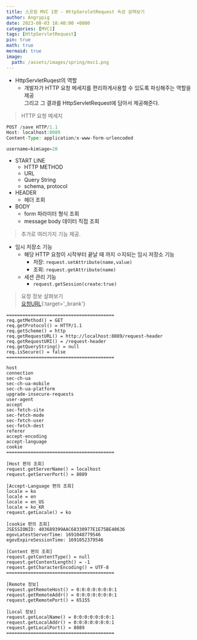 ```yaml
---
title: 스프링 MVC 1편 - HttpServletRequest 속성 살펴보기
author: Angrypig
date: 2023-08-03 18:40:00 +0800
categories: [MVC1]
tags: [HttpServletRequest]
pin: true
math: true
mermaid: true
image:
  path: /assets/images/spring/mvc1.png
---
```



-  HttpServletRuqest의 역할
    -   개발자가 HTTP 요청 메세지를 편리하게사용할 수 있도록 파싱해주는 역할을 제공 <br>
        그리고 그 결과를 HttpServletRequest에 담아서 제공해준다.

> HTTP 요청 메세지

```java
POST /save HTTP/1.1 
Host: localhost:8089
Content-Type: application/x-www-form-urlencoded

username=kim&age=20
```
-   START LINE
    -   HTTP METHOD
    -   URL
    -   Query String
    -   schema, protocol
-   HEADER
    -   헤더 조회
-   BODY 
    -   form 파라미터 형식 조회
    -   message body 데이터 직접 조회

> 추가로 여러가지 기능 제공.
-   임시 저장소 기능
    -   해당 HTTP  요청이 시작부터 끝날 때 까지 ㅇ지되는 임시 저장소 기능
        -   저장: `request.setAttribute(name,value)`
        -   조회: `request.getAttribute(name)`
    -   세션 관리 기능
        -   `request.getSession(create:true)`


>   요청 정보 살펴보기 <br>
[요청URL](http://localhost:8089/request-header){:target='_brank'}

```text
========================================
req.getMethod() = GET
req.getProtocol() = HTTP/1.1
req.getScheme() = http
req.getRequestURL() = http://localhost:8089/request-header
req.getRequestURI() = /request-header
req.getQueryString() = null
req.isSecure() = false
========================================

host
connection
sec-ch-ua
sec-ch-ua-mobile
sec-ch-ua-platform
upgrade-insecure-requests
user-agent
accept
sec-fetch-site
sec-fetch-mode
sec-fetch-user
sec-fetch-dest
referer
accept-encoding
accept-language
cookie
========================================

[Host 편의 조회]
request.getServerName() = localhost
request.getServerPort() = 8089

[Accept-Language 편의 조회]
locale = ko
locale = en
locale = en_US
locale = ko_KR
request.getLocale() = ko

[cookie 편의 조회]
JSESSIONID: 403689399AAC68330977E1E75BE40636
egovLatestServerTime: 1691048779546
egovExpireSessionTime: 1691052379546

[Content 편의 조회]
request.getContentType() = null
request.getContentLength() = -1
request.getCharacterEncoding() = UTF-8
========================================

[Remote 정보]
request.getRemoteHost() = 0:0:0:0:0:0:0:1
request.getRemoteAddr() = 0:0:0:0:0:0:0:1
request.getRemotePort() = 65155

[Local 정보]
request.getLocalName() = 0:0:0:0:0:0:0:1
request.getLocalAddr() = 0:0:0:0:0:0:0:1
request.getLocalPort() = 8089
========================================
```